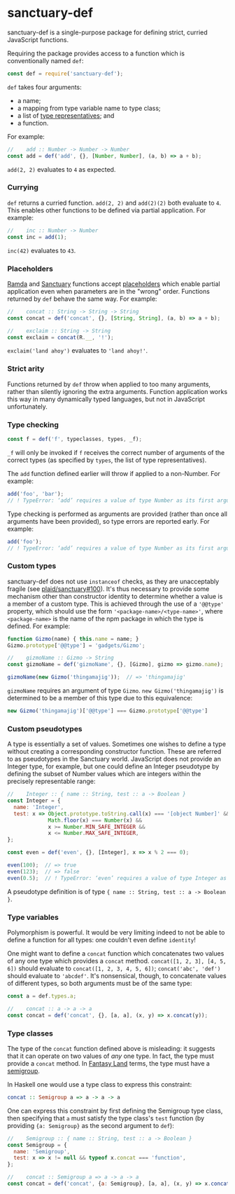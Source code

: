 # sanctuary-def

sanctuary-def is a single-purpose package for defining strict, curried
JavaScript functions.

Requiring the package provides access to a function which is conventionally
named `def`:

```javascript
const def = require('sanctuary-def');
```

`def` takes four arguments:

  - a name;
  - a mapping from type variable name to type class;
  - a list of [type representatives][1]; and
  - a function.

For example:

```javascript
//    add :: Number -> Number -> Number
const add = def('add', {}, [Number, Number], (a, b) => a + b);
```

`add(2, 2)` evaluates to `4` as expected.

### Currying

`def` returns a curried function. `add(2, 2)` and `add(2)(2)` both evaluate
to `4`. This enables other functions to be defined via partial application.
For example:

```javascript
//    inc :: Number -> Number
const inc = add(1);
```

`inc(42)` evaluates to `43`.

### Placeholders

[Ramda][2] and [Sanctuary][3] functions accept [placeholders][4] which enable
partial application even when parameters are in the "wrong" order. Functions
returned by `def` behave the same way. For example:

```javascript
//    concat :: String -> String -> String
const concat = def('concat', {}, [String, String], (a, b) => a + b);

//    exclaim :: String -> String
const exclaim = concat(R.__, '!');
```

`exclaim('land ahoy')` evaluates to `'land ahoy!'`.

### Strict arity

Functions returned by `def` throw when applied to too many arguments, rather
than silently ignoring the extra arguments. Function application works this
way in many dynamically typed languages, but not in JavaScript unfortunately.

### Type checking

```javascript
const f = def('f', typeclasses, types, _f);
```

`_f` will only be invoked if `f` receives the correct number of arguments of
the correct types (as specified by `types`, the list of type representatives).

The `add` function defined earlier will throw if applied to a non-Number.
For example:

```javascript
add('foo', 'bar');
// ! TypeError: ‘add’ requires a value of type Number as its first argument; received "foo"
```

Type checking is performed as arguments are provided (rather than once all
arguments have been provided), so type errors are reported early. For example:

```javascript
add('foo');
// ! TypeError: ‘add’ requires a value of type Number as its first argument; received "foo"
```

### Custom types

sanctuary-def does not use `instanceof` checks, as they are unacceptably
fragile (see [plaid/sanctuary#100][5]). It's thus necessary to provide some
mechanism other than constructor identity to determine whether a value is a
member of a custom type. This is achieved through the use of a `'@@type'`
property, which should use the form `'<package-name>/<type-name>'`, where
`<package-name>` is the name of the npm package in which the type is defined.
For example:

```javascript
function Gizmo(name) { this.name = name; }
Gizmo.prototype['@@type'] = 'gadgets/Gizmo';

//    gizmoName :: Gizmo -> String
const gizmoName = def('gizmoName', {}, [Gizmo], gizmo => gizmo.name);

gizmoName(new Gizmo('thingamajig'));  // => 'thingamajig'
```

`gizmoName` requires an argument of type `Gizmo`. `new Gizmo('thingamajig')`
is determined to be a member of this type due to this equivalence:

```javascript
new Gizmo('thingamajig')['@@type'] === Gizmo.prototype['@@type']
```

### Custom pseudotypes

A type is essentially a set of values. Sometimes one wishes to define a type
without creating a corresponding constructor function. These are referred to
as pseudotypes in the Sanctuary world. JavaScript does not provide an Integer
type, for example, but one could define an Integer pseudotype by defining the
subset of Number values which are integers within the precisely representable
range:

```javascript
//    Integer :: { name :: String, test :: a -> Boolean }
const Integer = {
  name: 'Integer',
  test: x => Object.prototype.toString.call(x) === '[object Number]' &&
             Math.floor(x) === Number(x) &&
             x >= Number.MIN_SAFE_INTEGER &&
             x <= Number.MAX_SAFE_INTEGER,
};

const even = def('even', {}, [Integer], x => x % 2 === 0);

even(100);  // => true
even(123);  // => false
even(0.5);  // ! TypeError: ‘even’ requires a value of type Integer as its first argument; received 0.5
```

A pseudotype definition is of type `{ name :: String, test :: a -> Boolean }`.

### Type variables

Polymorphism is powerful. It would be very limiting indeed to not be able to
define a function for all types: one couldn't even define `identity`!

One might want to define a `concat` function which concatenates two values of
any one type which provides a `concat` method. `concat([1, 2, 3], [4, 5, 6])`
should evaluate to `concat([1, 2, 3, 4, 5, 6])`; `concat('abc', 'def')` should
evaluate to `'abcdef'`. It's nonsensical, though, to concatenate values of
different types, so both arguments must be of the same type:

```javascript
const a = def.types.a;

//    concat :: a -> a -> a
const concat = def('concat', {}, [a, a], (x, y) => x.concat(y));
```

### Type classes

The type of the `concat` function defined above is misleading: it suggests
that it can operate on two values of *any* one type. In fact, the type must
provide a `concat` method. In [Fantasy Land][6] terms, the type must have a
[semigroup][7].

In Haskell one would use a type class to express this constraint:

```haskell
concat :: Semigroup a => a -> a -> a
```

One can express this constraint by first defining the Semigroup type class,
then specifying that `a` must satisfy the type class's `test` function (by
providing `{a: Semigroup}` as the second argument to `def`):

```javascript
//    Semigroup :: { name :: String, test :: a -> Boolean }
const Semigroup = {
  name: 'Semigroup',
  test: x => x != null && typeof x.concat === 'function',
};

//    concat :: Semigroup a => a -> a -> a
const concat = def('concat', {a: Semigroup}, [a, a], (x, y) => x.concat(y));
```


[1]: https://github.com/plaid/sanctuary#type-representatives
[2]: http://ramdajs.com/
[3]: https://github.com/plaid/sanctuary
[4]: http://ramdajs.com/docs/#__
[5]: https://github.com/plaid/sanctuary/issues/100
[6]: https://github.com/fantasyland/fantasy-land
[7]: https://github.com/fantasyland/fantasy-land#semigroup
